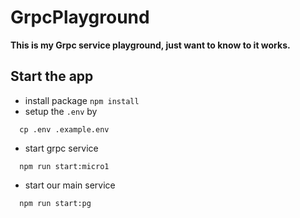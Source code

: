 # GrpcPlayground
**This is my Grpc service playground, just want to know to it works.**

## Start the app
- install package `npm install`
- setup the `.env` by 
```
  cp .env .example.env
```
- start grpc service
```
  npm run start:micro1
```
- start our main service
```
  npm run start:pg
```
